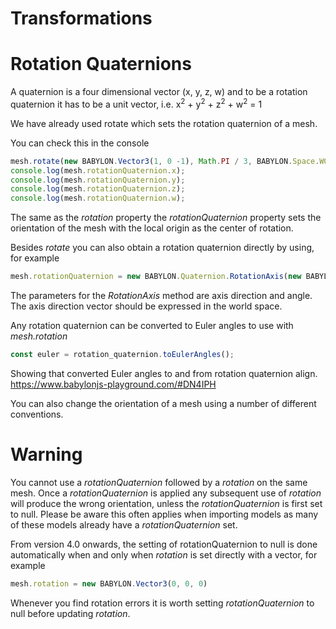 # Transformations
# Rotation Quaternions
A quaternion is a four dimensional vector (x, y, z, w) and to be a rotation quaternion it has to be a unit vector, i.e. x<sup>2</sup> + y<sup>2</sup> + z<sup>2</sup> + w<sup>2</sup> = 1

We have already used rotate which sets the rotation quaternion of a mesh.

You can check this in the console

```javascript
mesh.rotate(new BABYLON.Vector3(1, 0 -1), Math.PI / 3, BABYLON.Space.WORLD);
console.log(mesh.rotationQuaternion.x);
console.log(mesh.rotationQuaternion.y);
console.log(mesh.rotationQuaternion.z);
console.log(mesh.rotationQuaternion.w);
```
The same as the *rotation* property the *rotationQuaternion* property sets the orientation of the mesh with the local origin as the center of rotation.

Besides *rotate* you can also obtain a rotation quaternion directly by using, for example

```javascript
mesh.rotationQuaternion = new BABYLON.Quaternion.RotationAxis(new BABYLON.Vector3(1, 0 -1), Math.PI / 3);
```
The parameters for the *RotationAxis* method are axis direction and angle. The axis direction vector should be expressed in the world space.

Any rotation quaternion can be converted to Euler angles to use with *mesh.rotation*

```javascript
const euler = rotation_quaternion.toEulerAngles();
```

Showing that converted Euler angles to and from rotation quaternion align.  https://www.babylonjs-playground.com/#DN4IPH

You can also change the orientation of a mesh using a number of different conventions.

# Warning
You cannot use a *rotationQuaternion* followed by a *rotation* on the same mesh. Once a *rotationQuaternion* is applied any subsequent use of *rotation* will produce the wrong orientation, unless the *rotationQuaternion* is first set to null. Please be aware this often applies when importing models as many of these models already have a *rotationQuaternion* set. 

From version 4.0 onwards, the setting of rotationQuaternion to null is done automatically when and only when *rotation* is set directly with a vector, for example 
```javascript
mesh.rotation = new BABYLON.Vector3(0, 0, 0)
```

Whenever you find rotation errors it is worth setting *rotationQuaternion* to null before updating *rotation*.

